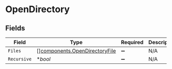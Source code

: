 # OpenDirectory


## Fields

| Field                                                                          | Type                                                                           | Required                                                                       | Description                                                                    |
| ------------------------------------------------------------------------------ | ------------------------------------------------------------------------------ | ------------------------------------------------------------------------------ | ------------------------------------------------------------------------------ |
| `Files`                                                                        | [][components.OpenDirectoryFile](../../models/components/opendirectoryfile.md) | :heavy_minus_sign:                                                             | N/A                                                                            |
| `Recursive`                                                                    | **bool*                                                                        | :heavy_minus_sign:                                                             | N/A                                                                            |